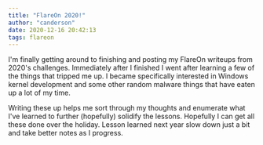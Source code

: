 ```yaml
---
title: "FlareOn 2020!"
author: "canderson"
date: 2020-12-16 20:42:13
tags: flareon
---
```


I'm finally getting around to finishing and posting my FlareOn writeups from 2020's challenges. Immediately after I finished I went after learning a few of the things that tripped me up. I became specifically interested in Windows kernel development and some other random malware things that have eaten up a lot of my time. 

Writing these up helps me sort through my thoughts and enumerate what I've learned to further (hopefully) solidify the lessons. Hopefully I can get all these done over the holiday. Lesson learned next year slow down just a bit and take better notes as I progress. 
